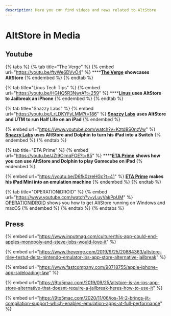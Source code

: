 ```yaml
---
description: Here you can find videos and news related to AltStore
---
```


# AltStore in Media

## Youtube

{% tabs %}
{% tab title="The Verge" %}
{% embed url="https://youtu.be/ftyWe6DVvO4" %}
****[**The Verge**](https://www.youtube.com/channel/UCddiUEpeqJcYeBxX1IVBKvQ) **showcases AltStore**
{% endembed %}
{% endtab %}

{% tab title="Linus Tech Tips" %}
{% embed url="https://youtu.be/HGHQ5R3NwrA?t=259" %}
****[**Linus** ](https://www.youtube.com/c/LinusTechTips)**uses AltStore to Jailbreak an iPhone**
{% endembed %}
{% endtab %}

{% tab title="Snazzy Labs" %}
{% embed url="https://youtu.be/LrLDKYFyLMM?t=186" %}
[**Snazzy Labs**](https://www.youtube.com/channel/UCO2x-p9gg9TLKneXlibGR7w) **uses AltStore and UTM to run Half Life on an iPad**
{% endembed %}



{% embed url="https://www.youtube.com/watch?v=Kztd8S0nzVw" %}
[**Snazzy Labs**](https://www.youtube.com/channel/UCO2x-p9gg9TLKneXlibGR7w) **uses AltStore and Dolphin to turn his iPad into a Switch**
{% endembed %}
{% endtab %}

{% tab title="ETA Prime" %}
{% embed url="https://youtu.be/JZI9OlmqFOE?t=85" %}
****[**ETA Prime**](https://www.youtube.com/c/ETAPRIME/featured) **shows how you can use AltStore and Dolphin to play Gamecube on iPad**
{% endembed %}



{% embed url="https://youtu.be/D6fk0zreHGc?t=41" %}
[**ETA Prime**](https://www.youtube.com/c/ETAPRIME/featured) **makes his iPad Mini into an emulation machine**
{% endembed %}
{% endtab %}

{% tab title="OPERATIONiDROID" %}
{% embed url="https://www.youtube.com/watch?v=yLuyVakPpUM" %}
[OPERATIONiDROID](https://www.youtube.com/channel/UCrSGNNsPxE-qsqoqnkFZHBg) shows you how to get AltStore running on Windows and macOS
{% endembed %}
{% endtab %}
{% endtabs %}



## Press

{% embed url="https://www.inputmag.com/culture/this-app-could-end-apples-monopoly-and-steve-jobs-would-love-it" %}

{% embed url="https://www.theverge.com/2019/9/25/20884363/altstore-riley-testut-delta-nintendo-emulator-ios-app-store-alternative-jailbreak" %}

{% embed url="https://www.fastcompany.com/90718755/apple-iphone-app-sideloading-law" %}

{% embed url="https://9to5mac.com/2019/09/25/altstore-is-an-ios-app-store-alternative-that-doesnt-require-a-jailbreak-heres-how-to-use-it" %}

{% embed url="https://9to5mac.com/2020/11/06/ios-14-2-brings-jit-compilation-support-which-enables-emulation-apps-at-full-performance" %}

